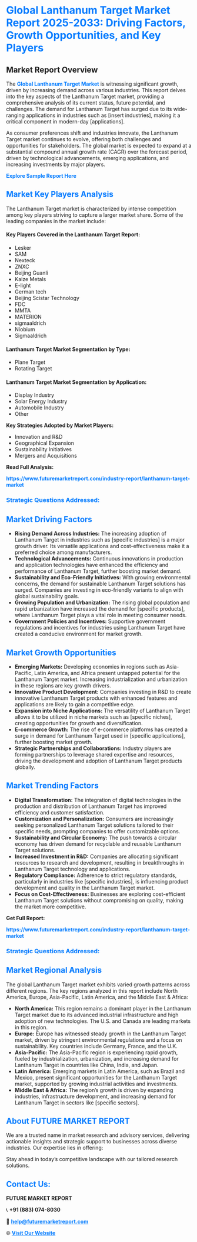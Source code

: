 <h1 style="color: #007BFF;">Global Lanthanum Target Market Report 2025-2033: Driving Factors, Growth Opportunities, and Key Players</h1>

<section id="overview">
<h2>Market Report Overview</h2>
<p>The <a href="https://www.futuremarketreport.com/industry-report/lanthanum-target-market" style="color: #007BFF; text-decoration: none;"><strong>Global Lanthanum Target Market</strong></a> is witnessing significant growth, driven by increasing demand across various industries. This report delves into the key aspects of the Lanthanum Target market, providing a comprehensive analysis of its current status, future potential, and challenges. The demand for Lanthanum Target has surged due to its wide-ranging applications in industries such as [insert industries], making it a critical component in modern-day [applications].</p>
<p>As consumer preferences shift and industries innovate, the Lanthanum Target market continues to evolve, offering both challenges and opportunities for stakeholders. The global market is expected to expand at a substantial compound annual growth rate (CAGR) over the forecast period, driven by technological advancements, emerging applications, and increasing investments by major players.</p>
</section>

<section id="overview">
<p><a href="https://www.futuremarketreport.com/request-sample/reportId=86336" style="color: #007BFF; text-decoration: none;"><strong>Explore Sample Report Here</strong></a></p>
</section>

<section id="key-players">
<h2 style="color: #007BFF;">Market Key Players Analysis</h2>
<p>The Lanthanum Target market is characterized by intense competition among key players striving to capture a larger market share. Some of the leading companies in the market include:</p>
<h4>Key Players Covered in the Lanthanum Target Report:</h4>
<ul><li>Lesker</li><li>SAM</li><li>Nexteck</li><li>ZNXC</li><li>Beijing Guanli</li><li>Kaize Metals</li><li>E-light</li><li>German tech</li><li>Beijing Scistar Technology</li><li>FDC</li><li>MMTA</li><li>MATERION</li><li>sigmaaldrich</li><li>Niobium</li><li>Sigmaaldrich</li></ul>
<h4>Lanthanum Target Market Segmentation by Type:</h4>
<ul><li>Plane Target</li><li>Rotating Target</li></ul>

<h4>Lanthanum Target Market Segmentation by Application:</h4>
<ul><li>Display Industry</li><li>Solar Energy Industry</li><li>Automobile Industry</li><li>Other</li></ul>
<p><strong>Key Strategies Adopted by Market Players:</strong></p>
<ul>
<li>Innovation and R&D</li>
<li>Geographical Expansion</li>
<li>Sustainability Initiatives</li>
<li>Mergers and Acquisitions</li>
</ul>
</section>

<section>
<p><strong>Read Full Analysis: </strong></p><a href="https://www.futuremarketreport.com/industry-report/lanthanum-target-market" style="color: #007BFF; text-decoration: none;"><strong>https://www.futuremarketreport.com/industry-report/lanthanum-target-market</strong></a>
<h3 style="color: #007BFF;">Strategic Questions Addressed:</h3>
</section>

<section id="driving-factors">
<h2 style="color: #007BFF;">Market Driving Factors</h2>
<ul>
<li><strong>Rising Demand Across Industries:</strong> The increasing adoption of Lanthanum Target in industries such as [specific industries] is a major growth driver. Its versatile applications and cost-effectiveness make it a preferred choice among manufacturers.</li>
<li><strong>Technological Advancements:</strong> Continuous innovations in production and application technologies have enhanced the efficiency and performance of Lanthanum Target, further boosting market demand.</li>
<li><strong>Sustainability and Eco-Friendly Initiatives:</strong> With growing environmental concerns, the demand for sustainable Lanthanum Target solutions has surged. Companies are investing in eco-friendly variants to align with global sustainability goals.</li>
<li><strong>Growing Population and Urbanization:</strong> The rising global population and rapid urbanization have increased the demand for [specific products], where Lanthanum Target plays a vital role in meeting consumer needs.</li>
<li><strong>Government Policies and Incentives:</strong> Supportive government regulations and incentives for industries using Lanthanum Target have created a conducive environment for market growth.</li>
</ul>
</section>

<section id="growth-opportunities">
<h2 style="color: #007BFF;">Market Growth Opportunities</h2>
<ul>
<li><strong>Emerging Markets:</strong> Developing economies in regions such as Asia-Pacific, Latin America, and Africa present untapped potential for the Lanthanum Target market. Increasing industrialization and urbanization in these regions are key growth drivers.</li>
<li><strong>Innovative Product Development:</strong> Companies investing in R&D to create innovative Lanthanum Target products with enhanced features and applications are likely to gain a competitive edge.</li>
<li><strong>Expansion into Niche Applications:</strong> The versatility of Lanthanum Target allows it to be utilized in niche markets such as [specific niches], creating opportunities for growth and diversification.</li>
<li><strong>E-commerce Growth:</strong> The rise of e-commerce platforms has created a surge in demand for Lanthanum Target used in [specific applications], further boosting market growth.</li>
<li><strong>Strategic Partnerships and Collaborations:</strong> Industry players are forming partnerships to leverage shared expertise and resources, driving the development and adoption of Lanthanum Target products globally.</li>
</ul>
</section>

<section id="trending-factors">
<h2 style="color: #007BFF;">Market Trending Factors</h2>
<ul>
<li><strong>Digital Transformation:</strong> The integration of digital technologies in the production and distribution of Lanthanum Target has improved efficiency and customer satisfaction.</li>
<li><strong>Customization and Personalization:</strong> Consumers are increasingly seeking personalized Lanthanum Target solutions tailored to their specific needs, prompting companies to offer customizable options.</li>
<li><strong>Sustainability and Circular Economy:</strong> The push towards a circular economy has driven demand for recyclable and reusable Lanthanum Target solutions.</li>
<li><strong>Increased Investment in R&D:</strong> Companies are allocating significant resources to research and development, resulting in breakthroughs in Lanthanum Target technology and applications.</li>
<li><strong>Regulatory Compliance:</strong> Adherence to strict regulatory standards, particularly in industries like [specific industries], is influencing product development and quality in the Lanthanum Target market.</li>
<li><strong>Focus on Cost-Effectiveness:</strong> Businesses are exploring cost-efficient Lanthanum Target solutions without compromising on quality, making the market more competitive.</li>
</ul>
</section>

<section>
<p><strong>Get Full Report: </strong></p><a href="https://www.futuremarketreport.com/industry-report/lanthanum-target-market" style="color: #007BFF; text-decoration: none;"><strong>https://www.futuremarketreport.com/industry-report/lanthanum-target-market</strong></a>
<h3 style="color: #007BFF;">Strategic Questions Addressed:</h3>
</section>


<section id="regional-analysis">
<h2 style="color: #007BFF;">Market Regional Analysis</h2>
<p>The global Lanthanum Target market exhibits varied growth patterns across different regions. The key regions analyzed in this report include North America, Europe, Asia-Pacific, Latin America, and the Middle East & Africa:</p>
<ul>
<li><strong>North America:</strong> This region remains a dominant player in the Lanthanum Target market due to its advanced industrial infrastructure and high adoption of new technologies. The U.S. and Canada are leading markets in this region.</li>
<li><strong>Europe:</strong> Europe has witnessed steady growth in the Lanthanum Target market, driven by stringent environmental regulations and a focus on sustainability. Key countries include Germany, France, and the U.K.</li>
<li><strong>Asia-Pacific:</strong> The Asia-Pacific region is experiencing rapid growth, fueled by industrialization, urbanization, and increasing demand for Lanthanum Target in countries like China, India, and Japan.</li>
<li><strong>Latin America:</strong> Emerging markets in Latin America, such as Brazil and Mexico, present significant opportunities for the Lanthanum Target market, supported by growing industrial activities and investments.</li>
<li><strong>Middle East & Africa:</strong> The region’s growth is driven by expanding industries, infrastructure development, and increasing demand for Lanthanum Target in sectors like [specific sectors].</li>
</ul>
</section>

<footer>
<h2 style="color: #007BFF;">About FUTURE MARKET REPORT</h2>
<p>We are a trusted name in market research and advisory services, delivering actionable insights and strategic support to businesses across diverse industries. Our expertise lies in offering:</p>

<p>Stay ahead in today’s competitive landscape with our tailored research solutions.</p>

<h2 style="color: #007BFF;">Contact Us:</h2>
<p><strong>FUTURE MARKET REPORT</strong></p>
<p>📞 <strong>+91 (883) 074-8030</strong></p>
<p>📧 <strong><a href="mailto:help@futuremarketreport.com" style="color: #007BFF;">help@futuremarketreport.com</a></strong></p>
<p>🌐 <strong><a href="https://www.futuremarketreport.com/" style="color: #007BFF;">Visit Our Website</a></strong></p>
</footer>